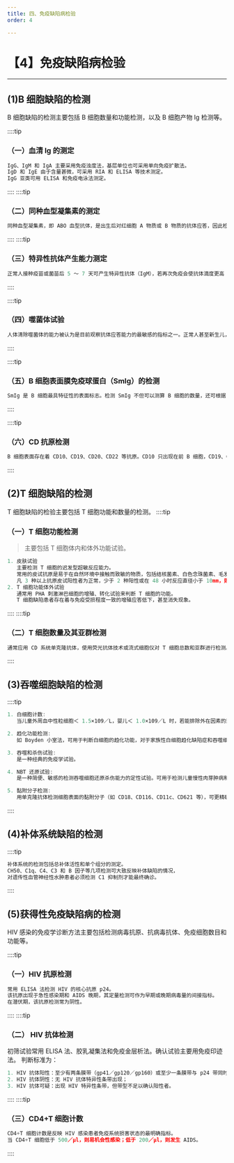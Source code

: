 ```yaml
---
title: 四、免疫缺陷病检验
order: 4

---
```


# 【4】免疫缺陷病检验

<kaodian :text="'免疫学检验记忆卡'" />

<!-- ###### 第二十六章 免疫缺陷性疾病及其免疫检验

> 临床免疫学检验 -->

<beitiM/>

---

## (1)B 细胞缺陷的检测

<son :text="'免疫学检验记忆卡'" text325="(1)B细胞缺陷的检测" :textOption="[['了解','专业实践能力'],['掌握','专业实践能力'],['熟练掌握','专业实践能力']]" />

B 细胞缺陷的检测主要包括 B 细胞数量和功能检测，以及 B 细胞产物 Ig 检测等。

::::tip

### （一）血清 Ig 的测定

```js
IgG、IgM 和 IgA 主要采用免疫浊度法，基层单位也可采用单向免疫扩散法。
IgD 和 IgE 由于含量甚微，可采用 RIA 和 ELISA 等技术测定。
IgG 亚类可用 ELISA 和免疫电泳法测定。
```

::::
::::tip

### （二）同种血型凝集素的测定

```js
同种血型凝集素，即 ABO 血型抗体，是出生后对红细胞 A 物质或 B 物质的抗体应答，因此检测同种血型凝集素滴度是判定体液免疫应答能力的简单而有效的方法。
```

::::
::::tip

### （三）特异性抗体产生能力测定

```js
正常人接种疫苗或菌苗后 5 ～ 7 天可产生特异性抗体（IgM），若再次免疫会使抗体滴度更高（IgG）。因此，在接种疫苗后检测抗体产生情况也是判断体液免疫缺陷的一种有效方法。常用的抗原为伤寒菌苗和白喉类毒素，可在注射后 2 ～ 4 周测定抗体的滴度，了解抗体的反应性。
```

::::

::::tip

### （四）噬菌体试验

```js
人体清除噬菌体的能力被认为是目前观察抗体应答能力的最敏感的指标之一。正常人甚至新生儿，均可在注入噬菌体后 5 天内将其全部清除；而抗体形成缺陷者，清除噬菌体的时间明显延长。
```

::::

::::tip

### （五）B 细胞表面膜免疫球蛋白（SmIg）的检测

```js
SmIg 是 B 细胞最具特征性的表面标志。检测 SmIg 不但可以测算 B 细胞的数量，还可根据 SmIg 的类别判断 B 细胞的成熟情况。所有体液免疫缺陷者都有不同程度的 B 细胞数量或成熟比例方面的异常
```

::::

::::tip

### （六）CD 抗原检测

```js
B 细胞表面存在着 CD10、CD19、CD20、CD22 等抗原。CD10 只出现在前 B 细胞，CD19、CD20 从原始至成熟的 B 细胞都存在，而 CD22 只在成熟 B 细胞表达。故检测这些 B 细胞标志可了解 B 细胞数量、亚型和分化情况。
```

::::

## (2)T 细胞缺陷的检测

<son :text="'免疫学检验记忆卡'" text326="(2)T细胞缺陷的检测" :textOption="[['了解','专业实践能力'],['掌握','专业实践能力'],['熟练掌握','专业实践能力']]" />

T 细胞缺陷的检验主要包括 T 细胞功能和数量的检测。
::::tip

### （一）T 细胞功能检测

> 主要包括 T 细胞体内和体外功能试验。

```js
1. 皮肤试验
   主要检测 T 细胞的迟发型超敏反应能力。
   常用的皮试抗原是易于在自然环境中接触而致敏的物质，包括结核菌素、白色念珠菌素、毛发菌素、链激酶-链道酶（SK-SD）和腮腺炎病毒等。
   凡 3 种以上抗原皮试阳性者为正常，少于 2 种阳性或在 48 小时反应直径小于 10mm，则提示免疫缺陷或反应性降低。
2. T 细胞功能体外试验
   通常用 PHA 刺激淋巴细胞的增殖、转化试验来判断 T 细胞的功能。
   T 细胞缺陷患者存在着与免疫受损程度一致的增殖应答低下，甚至消失现象。
```

::::
::::tip

### （二）T 细胞数量及其亚群检测

```js
通常应用 CD 系统单克隆抗体，使用荧光抗体技术或流式细胞仪对 T 细胞总数和亚群进行检测。最常检测的 CD 标志为 CD3、CD4、CD8、CD25 等。
```

::::

## (3)吞噬细胞缺陷的检测

<son :text="'免疫学检验记忆卡'" text327="(3)吞噬细胞缺陷的检测" :textOption="[['了解','专业实践能力'],['了解','专业实践能力'],['掌握','专业实践能力']]" />

::::tip

```js
1. 白细胞计数:
   当儿童外周血中性粒细胞＜ 1.5×109／L，婴儿＜ 1.0×109／L 时，若能排除外在因素的影响，就应考虑遗传因素的作用。

2. 趋化功能检测:
   如 Boyden 小室法，可用于判断白细胞的趋化功能，对于家族性白细胞趋化缺陷症和吞噬细胞功能缺陷等疾病有诊断价值。

3. 吞噬和杀伤试验:
   是一种经典的免疫学试验。

4. NBT 还原试验:
   是一种简便、敏感的检测吞噬细胞还原杀伤能力的定性试验。可用于检测儿童慢性肉芽肿病和严重的 6-磷酸葡萄糖脱氢酶缺乏症。正常参考值为 5%～ 10%。

5. 黏附分子检测:
   用单克隆抗体检测细胞表面的黏附分子（如 CD18、CD116、CD11c、CD621 等），可更精确地研究吞噬细胞功能。
```

::::

## (4)补体系统缺陷的检测

<son :text="'免疫学检验记忆卡'" text328="(4)补体系统缺陷的检测" :textOption="[['了解','专业实践能力'],['了解','专业实践能力'],['掌握','专业实践能力']]" />

::::tip

```js
补体系统的检测包括总补体活性和单个组分的测定。
CH50、C1q、C4、C3 和 B 因子等几项检测可大致反映补体缺陷的情况，
对遗传性血管神经性水肿患者必须检测 C1 抑制剂才能最终确诊。
```

::::

## (5)获得性免疫缺陷病的检测

<son :text="'免疫学检验记忆卡'" text329="(5)获得性免疫缺陷病的检测" :textOption="[['掌握','专业实践能力'],['熟练掌握','专业实践能力'],['熟练掌握','专业实践能力']]" />

HIV 感染的免疫学诊断方法主要包括检测病毒抗原、抗病毒抗体、免疫细胞数目和功能等。

::::tip

### （一）HIV 抗原检测

```js
常用 ELISA 法检测 HIV 的核心抗原 p24。
该抗原出现于急性感染期和 AIDS 晚期，其定量检测可作为早期或晚期病毒量的间接指标。
在潜伏期，该抗原检测常为阴性。
```

::::
::::tip

### （二） HIV 抗体检测

初筛试验常用 ELISA 法、胶乳凝集法和免疫金层析法。确认试验主要用免疫印迹法。
判断标准为：

```js
1. HIV 抗体阳性：至少有两条膜带（gp41／gp120／gp160）或至少一条膜带与 p24 带同时出现；
2. HIV 抗体阴性：无 HIV 抗体特异性条带出现；
3. HIV 抗体可疑：出现 HIV 特异性条带，但带型不足以确认阳性者。

```

::::
::::tip

### （三）CD4+T 细胞计数

```js
CD4+T 细胞计数是反映 HIV 感染患者免疫系统损害状态的最明确指标。
当 CD4+T 细胞低于 500／μl，则易机会性感染；低于 200／μl，则发生 AIDS。
```

::::
